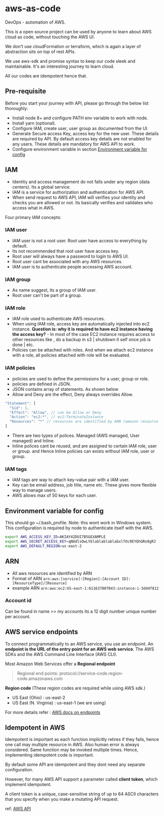 # aws-as-code

DevOps - automation of AWS.

This is a open source project can be used by anyone to learn about AWS cloud as code, without touching the AWS UI.

We don't use cloudFormation or terraform, which is again a layer of abstraction sits on top of rest APIs.

We use aws-sdk and promise syntax to keep our code sleek and maintainable. It's an interesting journey to learn cloud.

All our codes are idempotent hence that.

## Pre-requisite

Before you start your journey with API, please go through the below list thoroughly:

- Install node 8+ and configure PATH env variable to work with node.
- Install yarn (optional).
- Configure IAM, create user, user group as documented from the UI.
- Generate Secure access Key, access key for the new user. These details are required by API. By default access key details are not enabled for any users. These details are mandatory for AWS API to work.
- Configure environment variable in section [Environment variable for config](#Environment_variable_for_config)

## IAM

- Identity and access management do not falls under any region (data centers). Its a global service.
- IAM is a service for authorization and authentication for AWS API.
- When send request to AWS API, IAM will verifies your identity and checks you are allowed or not. Its basically verifies and validates who access what in AWS.

Four primary IAM concepts:

### IAM user

- IAM user is not a root user. Root user have access to everything by default.
- Its not recommended that root user have access key.
- Root user will always have a password to login to AWS UI.
- Root user cant be associated with any AWS resources.
- IAM user is to  authenticate people accessing AWS account.

### IAM group

- As name suggest, its a group of IAM user.
- Root user can't be part of a group.

### IAM role

- IAM role used to authenticate AWS resources.
- When using IAM role, access key are automatically injected into ec2 instance. **Question is: why it is required to have ec2 instance having the access key?** - In most of the case EC2 instance requires access to other resources like , do a backup in s3 | shutdown it self once job is done | etc.
- Policies can be attached with roles. And when we attach ec2 instance with a role, all policies attached with role will be evaluated.

### IAM policies

- policies are used to define the permissions for a user, group or role.
- policies are defined in JSON.
- JSON contains array of statements. As shown below
- Allow and Deny are the effect, Deny always overrides Allow.

```js
"Statement": [
  "Sid": 1,
  "Effect": "Allow", // can be Allow or Deny
  "Action": "ec2:*", // ec2:TerminateInstance
  "Resources": "*" // resources are identified by ARN (amazon resource name)
]
```

- There are two types of polices. Managed (AWS managed, User managed) and Inline.
- Inline polices cant be reused, and are assigned to certain IAM role, user or group. and Hence Inline policies can exists without IAM role, user or group.

### IAM tags

- IAM tags are way to attach key-value pair with a IAM user.
- Key can be email address, job title, name etc. These gives more flexible way to manage users.
- AWS allows max of 50 keys for each user.

## Environment variable for config

This should go ~/.bash_profile. Note: this wont work in Windows system.
This configuration is required by node to authenticate itself with the AWS.

```sh
export AWS_ACCESS_KEY_ID=AKIAY42DUI7B5GEXAMPLE
export AWS_SECRET_ACCESS_KEY=qNUdlsOwLYblablablablabxlfOc9EYQhGRo9gRJ
export AWS_DEFAULT_REGION=us-east-2
```

## ARN

- All aws resources are identified by ARN
- Format of ARN `arn:aws:[service]:[Region]:[Account ID]:[ResourceType]/[Resource]`
- example ARN `arn:aws:ec2:US-east-1:611637807043:instance:i-3dd4f812`

### Account id

Can be found in name >> my accounts its a 12 digit number unique number per account.

## AWS service endpoints

To connect programmatically to an AWS service, you use an endpoint. An **endpoint is the URL of the entry point for an AWS web service**. The AWS SDKs and the AWS Command Line Interface (AWS CLI).

Most Amazon Web Services offer a **Regional endpoint**

> Regional end points: protocol://service-code.region-code.amazonaws.com

**Region code** (These region codes are required while using AWS sdk.)

- US East (Ohio) : us-east-2
- US East (N. Virginia) : us-east-1 (we are using)

For more details refer : [AWS docs on endpoints](https://docs.aws.amazon.com/general/latest/gr/rande.html)

## Idempotent in AWS

Idempotent is important as each function implicitly retires if they fails, hence one call may multiple resource in AWS. Also human error is always considered. Same function may be invoked multiple times. Hence, implementing idempotent code is important.

By default some API are idempotent and they dont need any separate configuration.

However, for many AWS API support a parameter called **client token**, which implement idempotent.

A client token is a unique, case-sensitive string of up to 64 ASCII characters that you specify when you make a mutating API request.

ref: [AWS API](https://docs.aws.amazon.com/AWSEC2/latest/APIReference/Run_Instance_Idempotency.html)
